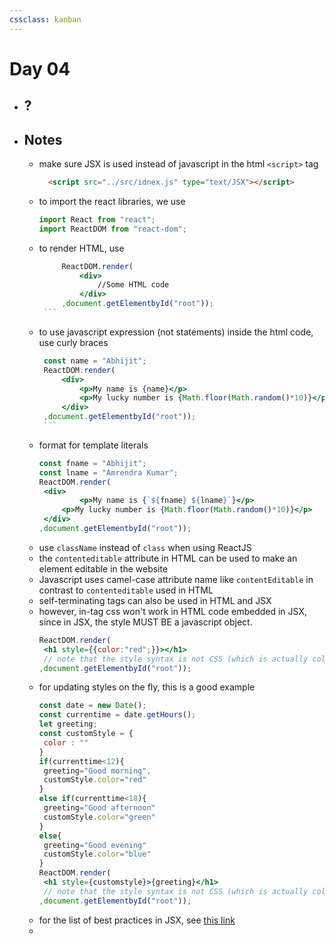 ```yaml
---
cssclass: kanban
---
```

# Day 04
- ## ?
- ## Notes
  - make sure JSX is used instead of javascript in the html ```<script>``` tag
      ```html
		<script src="../src/idnex.js" type="text/JSX"></script>
	  ```
  - to import the react libraries, we use
      ```jsx
	  import React from "react";
	  import ReactDOM from "react-dom";
	  ```
  - to render HTML, use
	   ```jsx
			ReactDOM.render(
				<div>
					//Some HTML code
				</div>
			,document.getElementbyId("root"));
		```
  - to use javascript expression (not statements) inside the html code, use curly braces
	   ```jsx
		const name = "Abhijit";
		ReactDOM.render(
			<div>
				<p>My name is {name}</p>
				<p>My lucky number is {Math.floor(Math.random()*10)}</p>
			</div>
		,document.getElementbyId("root"));
		```
  - format for template literals
	   ```jsx
	const fname = "Abhijit";
	const lname = "Amrendra Kumar";
	ReactDOM.render(
		<div>
				<p>My name is {`${fname} ${lname}`}</p>
			<p>My lucky number is {Math.floor(Math.random()*10)}</p>
		</div>
	,document.getElementbyId("root"));
	   ```
  - use ```className``` instead of ```class``` when using ReactJS
  - the ```contenteditable``` attribute in HTML can be used to make an element editable in the website
  - Javascript uses camel-case attribute name like ```contentEditable``` in contrast to ```contenteditable``` used in HTML
  - self-terminating tags can also be used in HTML and JSX
  - however, in-tag css won't work in HTML code embedded in JSX, since in JSX, the style MUST BE a <span class=yellow>javascript object</spab>.
	   ```jsx
	ReactDOM.render(
		<h1 style={{color:"red";}}></h1>            
		// note that the style syntax is not CSS (which is actually color: red;)
	,document.getElementbyId("root"));
	   ```
  - for updating styles on the fly, this is a good example
	   ```jsx
	const date = new Date();
	const currentime = date.getHours();
	let greeting; 
	const customStyle = {
		color : ""
	}
	if(currenttime<12){
		greeting="Good morning",
		customStyle.color="red"
	}
	else if(currenttime<18){
		greeting="Good afternoon"
		customStyle.color="green"
	}
	else{
		greeting="Good evening"
		customStyle.color="blue"
	}
	ReactDOM.render(
		<h1 style={customstyle}>{greeting}</h1>            
		// note that the style syntax is not CSS (which is actually color: red;)
	,document.getElementbyId("root"));
	   ```
  - for the list of best practices in JSX, see [this link](https://www.github.com/airbnb/javascript/tree/master/react)
  - 